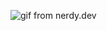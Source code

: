 ![gif from nerdy.dev](//storage.googleapis.com/atoms-sandbox.google.com.a.appspot.com/argyleink-sm3.gif)
